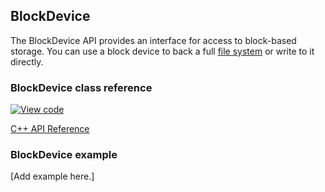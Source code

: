 ## BlockDevice

The BlockDevice API provides an interface for access to block-based storage. You can use a block device to back a full <a href="https://os.mbed.com/docs/v5.7/reference/contributing-storage.html#contributing-filesystem" target="_blank">file system</a> or write to it directly.

### BlockDevice class reference

[![View code](https://www.mbed.com/embed/?type=library)](https://os-doc-builder.test.mbed.com/docs/v5.7/mbed-os-api-doxy/class_block_device.html)

<a href="https://github.com/ARMmbed/mbed-os/blob/master/features/filesystem/bd/BlockDevice.h" target="_blank">C++ API Reference</a>

### BlockDevice example

[Add example here.]
